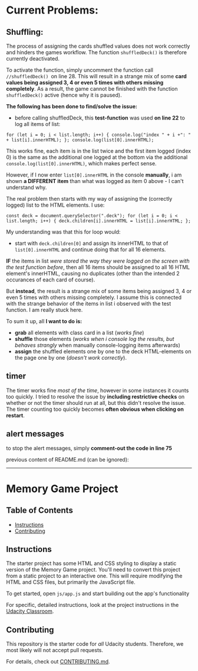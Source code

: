 # Current Problems:
## Shuffling:
The process of assigning the cards shuffled values does not work correctly
and hinders the games workflow. The function `shuffledDeck()` is therefore currently deactivated.

To activate the function, simply uncomment the function call
`//shuffledDeck() `on line 28.
This will result in a strange mix of some **card values being assigned
3, 4 or even 5 times with others missing completely**. As a result, the game cannot
be finished with the function `shuffledDeck()` active (hence why it is paused).

**The following has been done to find/solve the issue:**

  - before calling shuffledDeck, this **test-function** was used **on line 22** to log all items of
  list:

`for (let i = 0; i < list.length; i++) {
   console.log("index " + i +": " + list[i].innerHTML); };
  console.log(list[0].innerHTML);`

This works fine, each item is in the list twice and the first item logged (index 0) is the same as the additional one logged at the bottom via the additional `console.log(list[0].innerHTML)`, which makes perfect sense.

However, if I now enter `list[0].innerHTML` in the console **manually**, i am shown **a DIFFERENT item** than what was logged as item 0 above - I can't understand why.

The real problem then starts with my way of assigning the (correctly logged) list to the HTML elements. I use:

`const deck = document.querySelector(".deck");
 for (let i = 0; i < list.length; i++) {
   deck.children[i].innerHTML = list[i].innerHTML;
  };`

My understanding was that this for loop would:

- start with `deck.children[0]` and assign its innerHTML to that of `list[0].innerHTML` and continue doing that for all 16 elements.

**IF** the items in list _were stored the way they were logged on the screen with the test function before_, then all 16 items should be assigned to all 16 HTML element's innerHTML, causing no duplicates (other than the intended 2 occurances of each card of course).

But **instead**, the result is a strange mix of some items being assigned 3, 4 or even 5 times with others missing completely. I assume this is connected with the strange behavior of the items in list i observed with the test function. I am really stuck here.

To sum it up, all **I want to do is:**

- **grab** all elements with class card in a list (_works fine_)
- **shuffle** those elements (_works when i console log the results, but behaves strangly_ when manually console-logging items afterwards)
- **assign** the shuffled elements one by one to the deck HTML-elements on the page one by one (_doesn't work correctly_).

## timer
The timer works fine _most of the time_, however in some instances it counts too
quickly. I tried to resolve the issue by **including restrictive checks** on whether
or not the timer should run at all, but this didn't resolve the issue. The timer
 counting too quickly becomes **often obvious when clicking on restart**.

## alert messages
to stop the alert messages, simply **comment-out the code in line 75**

previous content of README.md (can be ignored):
_____________________________________________________________________________
# Memory Game Project

## Table of Contents

* [Instructions](#instructions)
* [Contributing](#contributing)

## Instructions

The starter project has some HTML and CSS styling to display a static version of the Memory Game project. You'll need to convert this project from a static project to an interactive one. This will require modifying the HTML and CSS files, but primarily the JavaScript file.

To get started, open `js/app.js` and start building out the app's functionality

For specific, detailed instructions, look at the project instructions in the [Udacity Classroom](https://classroom.udacity.com/me).

## Contributing

This repository is the starter code for _all_ Udacity students. Therefore, we most likely will not accept pull requests.

For details, check out [CONTRIBUTING.md](CONTRIBUTING.md).
